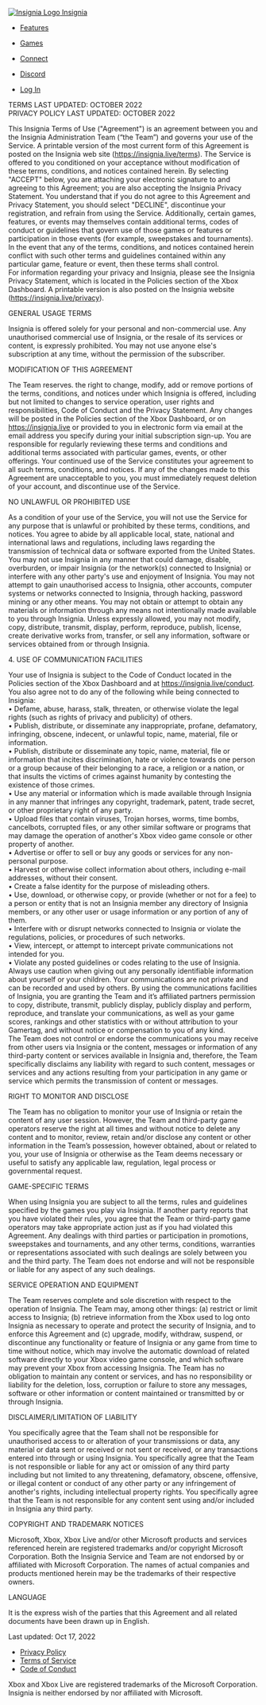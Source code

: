  [![Insignia Logo](/img/logo.svg) Insignia](https://insignia.live/)

* [Features](https://insignia.live/#features)
* [Games](https://insignia.live/#games)
* [Connect](https://insignia.live/connect)
* [Discord](https://discord.gg/CWkdVdc)

* [Log In](https://insignia.live/login)

TERMS LAST UPDATED: OCTOBER 2022  
PRIVACY POLICY LAST UPDATED: OCTOBER 2022  
  
This Insignia Terms of Use ("Agreement") is an agreement between you and the Insignia Administration Team (“the Team”) and governs your use of the Service. A printable version of the most current form of this Agreement is posted on the Insignia web site (https://insignia.live/terms). The Service is offered to you conditioned on your acceptance without modification of these terms, conditions, and notices contained herein. By selecting "ACCEPT" below, you are attaching your electronic signature to and agreeing to this Agreement; you are also accepting the Insignia Privacy Statement. You understand that if you do not agree to this Agreement and Privacy Statement, you should select "DECLINE", discontinue your registration, and refrain from using the Service. Additionally, certain games, features, or events may themselves contain additional terms, codes of conduct or guidelines that govern use of those games or features or participation in those events (for example, sweepstakes and tournaments). In the event that any of the terms, conditions, and notices contained herein conflict with such other terms and guidelines contained within any particular game, feature or event, then these terms shall control.  
For information regarding your privacy and Insignia, please see the Insignia Privacy Statement, which is located in the Policies section of the Xbox Dashboard. A printable version is also posted on the Insignia website (https://insignia.live/privacy).  
  
GENERAL USAGE TERMS  
  
Insignia is offered solely for your personal and non-commercial use. Any unauthorised commercial use of Insignia, or the resale of its services or content, is expressly prohibited. You may not use anyone else's subscription at any time, without the permission of the subscriber.  
  
MODIFICATION OF THIS AGREEMENT  
  
The Team reserves. the right to change, modify, add or remove portions of the terms, conditions, and notices under which Insignia is offered, including but not limited to changes to service operation, user rights and responsibilities, Code of Conduct and the Privacy Statement. Any changes will be posted in the Policies section of the Xbox Dashboard, or on https://insignia.live or provided to you in electronic form via email at the email address you specify during your initial subscription sign-up. You are responsible for regularly reviewing these terms and conditions and additional terms associated with particular games, events, or other offerings. Your continued use of the Service constitutes your agreement to all such terms, conditions, and notices. If any of the changes made to this Agreement are unacceptable to you, you must immediately request deletion of your account, and discontinue use of the Service.  
  
NO UNLAWFUL OR PROHIBITED USE  
  
As a condition of your use of the Service, you will not use the Service for any purpose that is unlawful or prohibited by these terms, conditions, and notices. You agree to abide by all applicable local, state, national and international laws and regulations, including laws regarding the transmission of technical data or software exported from the United States. You may not use Insignia in any manner that could damage, disable, overburden, or impair Insignia (or the network(s) connected to Insignia) or interfere with any other party's use and enjoyment of Insignia. You may not attempt to gain unauthorised access to Insignia, other accounts, computer systems or networks connected to Insignia, through hacking, password mining or any other means. You may not obtain or attempt to obtain any materials or information through any means not intentionally made available to you through Insignia. Unless expressly allowed, you may not modify, copy, distribute, transmit, display, perform, reproduce, publish, license, create derivative works from, transfer, or sell any information, software or services obtained from or through Insignia.  
  
4\. USE OF COMMUNICATION FACILITIES  
  
Your use of Insignia is subject to the Code of Conduct located in the Policies section of the Xbox Dashboard and at https://insignia.live/conduct. You also agree not to do any of the following while being connected to Insignia:  
• Defame, abuse, harass, stalk, threaten, or otherwise violate the legal rights (such as rights of privacy and publicity) of others.  
• Publish, distribute, or disseminate any inappropriate, profane, defamatory, infringing, obscene, indecent, or unlawful topic, name, material, file or information.  
• Publish, distribute or disseminate any topic, name, material, file or information that incites discrimination, hate or violence towards one person or a group because of their belonging to a race, a religion or a nation, or that insults the victims of crimes against humanity by contesting the existence of those crimes.  
• Use any material or information which is made available through Insignia in any manner that infringes any copyright, trademark, patent, trade secret, or other proprietary right of any party.  
• Upload files that contain viruses, Trojan horses, worms, time bombs, cancelbots, corrupted files, or any other similar software or programs that may damage the operation of another's Xbox video game console or other property of another.  
• Advertise or offer to sell or buy any goods or services for any non-personal purpose.  
• Harvest or otherwise collect information about others, including e-mail addresses, without their consent.  
• Create a false identity for the purpose of misleading others.  
• Use, download, or otherwise copy, or provide (whether or not for a fee) to a person or entity that is not an Insignia member any directory of Insignia members, or any other user or usage information or any portion of any of them.  
• Interfere with or disrupt networks connected to Insignia or violate the regulations, policies, or procedures of such networks.  
• View, intercept, or attempt to intercept private communications not intended for you.  
• Violate any posted guidelines or codes relating to the use of Insignia.  
Always use caution when giving out any personally identifiable information about yourself or your children. Your communications are not private and can be recorded and used by others. By using the communications facilities of Insignia, you are granting the Team and it’s affiliated partners permission to copy, distribute, transmit, publicly display, publicly display and perform, reproduce, and translate your communications, as well as your game scores, rankings and other statistics with or without attribution to your Gamertag, and without notice or compensation to you of any kind.  
The Team does not control or endorse the communications you may receive from other users via Insignia or the content, messages or information of any third-party content or services available in Insignia and, therefore, the Team specifically disclaims any liability with regard to such content, messages or services and any actions resulting from your participation in any game or service which permits the transmission of content or messages.  
  
RIGHT TO MONITOR AND DISCLOSE  
  
The Team has no obligation to monitor your use of Insignia or retain the content of any user session. However, the Team and third-party game operators reserve the right at all times and without notice to delete any content and to monitor, review, retain and/or disclose any content or other information in the Team’s possession, however obtained, about or related to you, your use of Insignia or otherwise as the Team deems necessary or useful to satisfy any applicable law, regulation, legal process or governmental request.  
  
GAME-SPECIFIC TERMS  
  
When using Insignia you are subject to all the terms, rules and guidelines specified by the games you play via Insignia. If another party reports that you have violated their rules, you agree that the Team or third-party game operators may take appropriate action just as if you had violated this Agreement. Any dealings with third parties or participation in promotions, sweepstakes and tournaments, and any other terms, conditions, warranties or representations associated with such dealings are solely between you and the third party. The Team does not endorse and will not be responsible or liable for any aspect of any such dealings.  
  
SERVICE OPERATION AND EQUIPMENT  
  
The Team reserves complete and sole discretion with respect to the operation of Insignia. The Team may, among other things: (a) restrict or limit access to Insignia; (b) retrieve information from the Xbox used to log onto Insignia as necessary to operate and protect the security of Insignia, and to enforce this Agreement and (c) upgrade, modify, withdraw, suspend, or discontinue any functionality or feature of Insignia or any game from time to time without notice, which may involve the automatic download of related software directly to your Xbox video game console, and which software may prevent your Xbox from accessing Insignia. The Team has no obligation to maintain any content or services, and has no responsibility or liability for the deletion, loss, corruption or failure to store any messages, software or other information or content maintained or transmitted by or through Insignia.  
  
DISCLAIMER/LIMITATION OF LIABILITY  
  
You specifically agree that the Team shall not be responsible for unauthorised access to or alteration of your transmissions or data, any material or data sent or received or not sent or received, or any transactions entered into through or using Insignia. You specifically agree that the Team is not responsible or liable for any act or omission of any third party including but not limited to any threatening, defamatory, obscene, offensive, or illegal content or conduct of any other party or any infringement of another's rights, including intellectual property rights. You specifically agree that the Team is not responsible for any content sent using and/or included in Insignia any third party.  
  
  
COPYRIGHT AND TRADEMARK NOTICES  
  
Microsoft, Xbox, Xbox Live and/or other Microsoft products and services referenced herein are registered trademarks and/or copyright Microsoft Corporation. Both the Insignia Service and Team are not endorsed by or affiliated with Microsoft Corporation. The names of actual companies and products mentioned herein may be the trademarks of their respective owners.  
  
LANGUAGE  
  
It is the express wish of the parties that this Agreement and all related documents have been drawn up in English.

Last updated: Oct 17, 2022

* [Privacy Policy](https://insignia.live/privacy)
* [Terms of Service](https://insignia.live/terms)
* [Code of Conduct](https://insignia.live/conduct)

Xbox and Xbox Live are registered trademarks of the Microsoft Corporation.  
Insignia is neither endorsed by nor affiliated with Microsoft.

[](https://facebook.com/InsigniaLive)[](https://twitter.com/Insignia_Live)[](https://mas.to/@insignia)[](https://bsky.app/profile/insignia.live)
